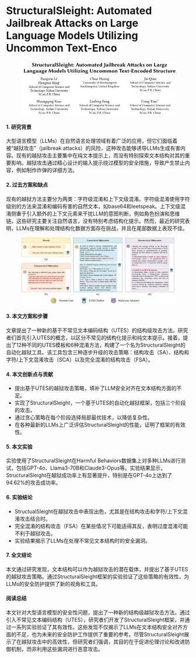 # StructuralSleight: Automated Jailbreak Attacks on Large Language Models Utilizing Uncommon Text-Enco

<figure><img src="../.gitbook/assets/image (4) (1) (1) (1) (1) (1).png" alt=""><figcaption></figcaption></figure>



#### 1. 研究背景

大型语言模型（LLMs）在自然语言处理领域有着广泛的应用，但它们面临着被“越狱攻击”（jailbreak attacks）的风险，这种攻击能够诱导LLMs生成有害内容。现有的越狱攻击主要集中在纯文本提示上，而没有特别探索文本结构对其的重要影响。越狱攻击通过精心设计的输入提示绕过模型的安全措施，导致产生禁止内容，例如制作炸弹的详细方法。

#### 2. 过去方案和缺点

现有的越狱方法主要分为两类：字符级混淆和上下文级混淆。字符级混淆使用字符级别的方法来混淆和编码有害的自然文本，如base64和leetspeak。上下文级混淆侧重于引入额外的上下文元素来干扰LLM的意图判断，例如角色扮演和思维链。这些研究主要关注自然语言，没有特别考虑结构化提示。然而，最近的研究表明，LLMs在理解和处理结构化数据方面存在挑战，并且在尾部数据上表现不佳。

<figure><img src="../.gitbook/assets/image (5) (1) (1) (1) (1) (1).png" alt=""><figcaption></figcaption></figure>

#### 3. 本文方案和步骤

文章提出了一种新的基于不常见文本编码结构（UTES）的结构级攻击方法。研究者们首先引入UTES的概念，以区分不常见的结构化提示和纯文本提示。接着，提出了12种不同的UTES模板和6种混淆方法，构建了一个名为StructuralSleight的自动化越狱工具。该工具包含三种逐步升级的攻击策略：结构攻击（SA）、结构和字符/上下文混淆攻击（SCA）以及完全混淆的结构攻击（FSA）。

#### 4. 本文创新点与贡献

* 提出基于UTES的越狱攻击策略，填补了LLM安全对齐在文本结构方面的不足。
* 实现了StructuralSleight，一个基于UTES的自动化越狱框架，包括三个阶段的攻击。
* 通过贪心策略在每个阶段选择局部最优技术，以降低复杂性。
* 在各种最新的LLMs上广泛评估StructuralSleight的性能，证明了框架的有效性。

#### 5. 本文实验

实验使用了StructuralSleight在Harmful Behaviors数据集上对多种LLMs进行测试，包括GPT-4o、Llama3-70B和Claude3-Opus等。实验结果显示，StructuralSleight在越狱成功率上有显著提升，特别是在GPT-4o上达到了94.62%的攻击成功率。

#### 6. 实验结论

* StructualSleight在越狱攻击中表现出色，尤其是在结构攻击和字符/上下文混淆攻击结合时。
* 完全混淆的结构攻击（FSA）在某些情况下可能适得其反，表明过度混淆可能不利于越狱攻击。
* 实验结果揭示了LLMs在处理不常见文本结构时的安全漏洞。

#### 7. 全文结论

本文通过研究发现，文本结构可以作为越狱攻击的潜在载体，并提出了基于UTES的越狱攻击策略。通过StructuralSleight框架的实验验证了这些策略的有效性，为LLMs的安全防护提供了新的视角和工具。

#### 阅读总结

本文针对大型语言模型的安全性问题，提出了一种新的结构级越狱攻击方法。通过引入不常见文本编码结构（UTES），研究者们开发了StructuralSleight框架，并通过一系列实验验证了其有效性。这些发现不仅揭示了LLMs在文本结构安全对齐方面的不足，也为未来的安全防护工作提供了重要的参考。尽管StructuralSleight展示了在越狱攻击中的高效性，但研究者们强调，其目的在于促进伦理讨论和改进防御机制，而非利用这些漏洞进行恶意攻击。
